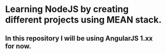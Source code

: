 # Learning NodeJS by creating different projects using MEAN stack.
## In this repository I will be using AngularJS 1.xx for now.

